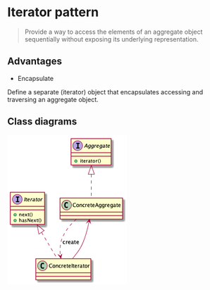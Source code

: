 # Iterator pattern

> Provide a way to access the elements of an aggregate object sequentially without exposing its underlying representation.

## Advantages

* Encapsulate

Define a separate (iterator) object that encapsulates accessing and traversing an aggregate object.


## Class diagrams

![](./iterator-pattern-uml.png)